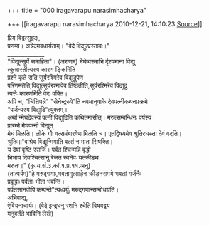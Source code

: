 +++
title = "000 iragavarapu narasimhacharya"

+++
[[iragavarapu narasimhacharya	2010-12-21, 14:10:23 [Source](https://groups.google.com/g/bvparishat/c/NAB1a0Ut8Kc)]]



प्रिय विद्वत्सुहृदः,  
प्रणम्य। अत्रेदमवधार्यताम्। "वेदे विद्युत्प्रस्तावः।"  
\_\_\_\_\_\_\_\_\_\_\_\_\_  
"विद्युत्सूर्ये समाहिता"। (अरुणम्) मेघेष्वस्माभि र्दृश्यमाना विद्यु  
त्कुत्रास्तीत्यस्य कारण ङ्किमिति  
प्रश्ने कृते सति सूर्यरश्मिरेव विद्युद्रूपेण  
परिणमतेति,विद्युत्सूर्यरश्मावेव तिष्ठतीति,सूर्यरश्मिरेव विद्युदु  
त्पत्तेः कारणमिति वेदः वक्ति।  
अपि च, "चित्तिपन्ने" "सेनेन्द्रस्ये"ति नवमानुवाके देवपत्नीकथनप्रक्रमे  
"पर्जन्यस्य विद्युदि"त्युक्तम्।  
अर्था न्मेघदेवस्य पत्नी विद्युदिति कथितमासीत्। मरुत्सम्बन्धिनः वर्षस्य  
प्रारम्भे मेघपत्नी विद्युत्  
मेघं मिळति। लोके गौः वत्समंबारवेण मिळति च। एतद्विषयमेव श्रुतिरधस्ता देवं वदति।  
श्रुतिः॥"वाश्रेव विद्युन्मिमाति वत्सं न माता सिषक्ति।  
य देषां वृष्टि रसर्जि। पर्वत श्चिन्महि वृद्धो  
भिभाय दिवश्चित्सानु रेजत स्वनेवः यत्क्रीडथ  
मरुतः।" (कृ.य.सं.३.कां.१.प्र.११.अनु)  
(तात्पर्यम्)"हे मरुद्गणाः,भवतामुत्साहेन क्रीडनसमये भवतां गर्जनैः  
प्रवृद्धाः पर्वताः भीता भवन्ति।  
पर्वतसानवोपि कम्पन्ते"त्यध्वर्युः मरुद्गणान्सम्बोधयति।  
अभिवाद्य,  
ऐवियनाचार्यः। (वेदे इन्द्रधनु रशनि श्चेति विषयद्वय  
मनुवर्तते भाविनि लेखे)  

